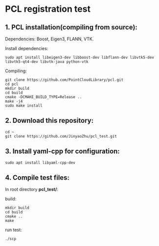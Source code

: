 # PCL registration test

## 1. PCL installation(compiling from source):

Dependencies:
Boost, Eigen3, FLANN, VTK.

Install dependencies:
```
sudo apt install libeigen3-dev libboost-dev libflann-dev libvtk5-dev libvtk5-qt4-dev libvtk-java python-vtk
```

Compiling:
```
git clone https://github.com/PointCloudLibrary/pcl.git
cd pcl
mkdir build
cd build
cmake -DCMAKE_BUILD_TYPE=Release ..
make -j4
sudo make install
```

## 2. Download this repository:
```
cd ~
git clone https://github.com/JinyaoZhu/pcl_test.git
```

## 3. Install yaml-cpp for configuration:
```
sudo apt install libyaml-cpp-dev 
```

## 4. Compile test files:
In root directory **pcl_test/**:

build:
```
mkdir build
cd build
cmake ..
make
```
run test:
```
./scp
```
